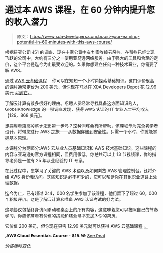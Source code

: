 # 通过本 AWS 课程，在 60 分钟内提升您的收入潜力

> 原文：<https://www.xda-developers.com/boost-your-earning-potential-in-60-minutes-with-this-aws-course/>

根据研究公司 [451](https://451research.com/images/Marketing/press_releases/Pre_Re-Invent_2018_press_release_final_11_22.pdf) 的调查，现在十家公司中有九家依赖云服务。在那些已经实现飞跃的公司中，大约有三分之一使用亚马逊网络服务。由于强大的工具和合理的定价，这个平台是迄今为止最受欢迎的。如果你想建立任何一种技术职业，你需要了解 AWS。

通过 [AWS 云基础课程](https://depot.xda-developers.com/sales/aws-cloud-essentials-course?utm_source=xda-developers.com&utm_medium=referral&utm_campaign=aws-cloud-essentials-course&utm_term=scsf-387251&utm_content=a0x1P000004Xlr2QAC&scsonar=1) ，你可以在短短一个小时内探索基础知识。这门评价很高的课程通常定价为 200 美元，但你现在可以在 XDA Developers Depot 花 12.99 美元 [买到它。](https://depot.xda-developers.com/sales/aws-cloud-essentials-course?utm_source=xda-developers.com&utm_medium=referral&utm_campaign=aws-cloud-essentials-course&utm_term=scsf-387251&utm_content=a0x1P000004Xlr2QAC&scsonar=1)

了解云计算有很多很好的理由。招聘人员经常寻找具备这方面知识的人，GlobalKnowledge 的一项调查发现，获得 AWS 认证的 IT 专业人士平均收入[](https://www.globalknowledge.com/us-en/resources/resource-library/articles/how-to-earn-a-top-paying-aws-certification-salary/)【129，868 美元】。

想要朝着更高的薪水迈出第一步吗？这种训练会有所帮助。该课程专为完全初学者设计，将带您进行 AWS 之旅——从数据存储到安全性。只需一个小时，你就能掌握基本原理。

本课程分为两部分:AWS 云从业人员基础知识和 AWS 技术基础知识。这些课程的内容与亚马逊的官方课程相同，但费用很低。你总共可以上 13 节视频课，你的指导老师是一位有 25 年从业经验的 IT 专家。

在此过程中，您学习了关键的 AWS 术语以及如何浏览 AWS 管理控制台。还将介绍 AWS 身份和访问。这些知识是必不可少的，它可以帮助你在其他职业道路上处理数据。

迄今为止，已有超过 244，000 名学生参加了该课程，他们留下了超过 60，000 个积极评价。这是了解云计算和准备 AWS 认证考试的好方法。

这项协议包括终身访问移动和桌面上的所有内容，这意味着您可以按照自己的节奏学习。你应该带着有价值的技能和结业证书去加入你的简历。

它价值 200 美元，但你现在只需 12.99 美元就可以获得 AWS 云基础课程 [。](https://depot.xda-developers.com/sales/aws-cloud-essentials-course?utm_source=xda-developers.com&utm_medium=referral&utm_campaign=aws-cloud-essentials-course&utm_term=scsf-387251&utm_content=a0x1P000004Xlr2QAC&scsonar=1)

[ ](https://depot.xda-developers.com/sales/aws-cloud-essentials-course?utm_source=xda-developers.com&utm_medium=referral-cta&utm_campaign=aws-cloud-essentials-course&utm_term=scsf-387251&utm_content=a0x1P000004Xlr2QAC&scsonar=1)**AWS Cloud Essentials Course - $19.99** [See Deal](https://depot.xda-developers.com/sales/aws-cloud-essentials-course?utm_source=xda-developers.com&utm_medium=referral-cta&utm_campaign=aws-cloud-essentials-course&utm_term=scsf-387251&utm_content=a0x1P000004Xlr2QAC&scsonar=1)

*价格随时变化*